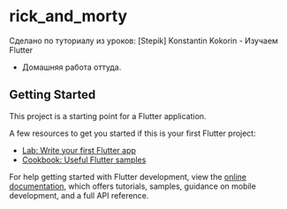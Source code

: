 # rick_and_morty

Сделано по туториалу из уроков: 
[Stepik] Konstantin Kokorin - Изучаем Flutter
+ Домашняя работа оттуда.


## Getting Started

This project is a starting point for a Flutter application.

A few resources to get you started if this is your first Flutter project:

- [Lab: Write your first Flutter app](https://docs.flutter.dev/get-started/codelab)
- [Cookbook: Useful Flutter samples](https://docs.flutter.dev/cookbook)

For help getting started with Flutter development, view the
[online documentation](https://docs.flutter.dev/), which offers tutorials,
samples, guidance on mobile development, and a full API reference.
